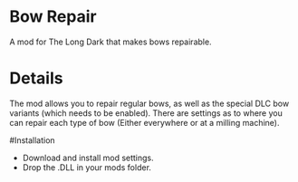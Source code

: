 

# Bow Repair
A mod for The Long Dark that makes bows repairable.

# Details

The mod allows you to repair regular bows, as well as the special DLC bow variants (which needs to be enabled).
There are settings as to where you can repair each type of bow (Either everywhere or at a milling machine).

#Installation

- Download and install mod settings.
- Drop the .DLL in your mods folder.
